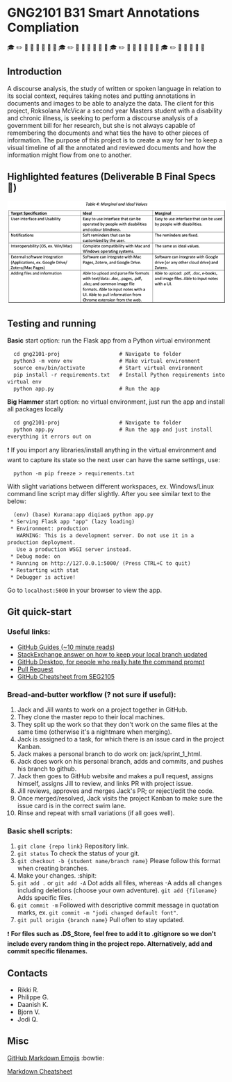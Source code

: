 # GNG2101 B31 Smart Annotations Compliation

:mortar_board: :pencil2: :beginner: :memo: :bookmark: :pushpin: :paperclip: :low_brightness: :mortar_board: :pencil2: :beginner: :memo: :bookmark: :pushpin: :paperclip: :low_brightness: :mortar_board: :pencil2: :beginner: :memo: :bookmark: :pushpin: :paperclip: :low_brightness:
:mortar_board: :pencil2: :beginner: :memo: :bookmark: :pushpin: :paperclip:


## Introduction

A discourse analysis, the study of written or spoken language in relation to its social context, requires taking notes and putting annotations in documents and images to be able to analyze the data. The client for this project, Roksolana McVicar a second year Masters student with a disability and chronic illness, is seeking to perform a discourse analysis of a government bill for her research, but she is not always capable of remembering the documents and what ties the have to other pieces of information. The purpose of this project is to create a way for her to keep a visual timeline of all the annotated and reviewed documents and how the information might flow from one to another.


## Highlighted features (Deliverable B Final Specs :revolving_hearts:)

![Final Specs Table](assets/final_specs.png)


## Testing and running

**Basic** start option: run the Flask app from a Python virtual environment
```{bash}
  cd gng2101-proj                   # Navigate to folder
  python3 -m venv env               # Make virtual environment
  source env/bin/activate           # Start virtual environment
  pip install -r requirements.txt   # Install Python requirements into virtual env
  python app.py                     # Run the app

```

**Big Hammer** start option: no virtual environment, just run the app and install all packages locally
```{bash}
  cd gng2101-proj                   # Navigate to folder
  python app.py                     # Run the app and just install everything it errors out on

```

:exclamation: If you import any libraries/install anything in the virtual environment and want to capture its state so the next user can have the same settings, use:

```{bash}
  python -m pip freeze > requirements.txt

```

With slight variations between different workspaces, ex. Windows/Linux command line script may differ slightly. After you see similar text to the below:

```{bash}
  (env) (base) Kurama:app diqiao$ python app.py
 * Serving Flask app "app" (lazy loading)
 * Environment: production
   WARNING: This is a development server. Do not use it in a production deployment.
   Use a production WSGI server instead.
 * Debug mode: on
 * Running on http://127.0.0.1:5000/ (Press CTRL+C to quit)
 * Restarting with stat
 * Debugger is active!

```

Go to `localhost:5000` in your browser to view the app. 


## Git quick-start

### Useful links:

- [GitHub Guides (~10 minute reads)](https://guides.github.com)
- [StackExchange answer on how to keep your local branch updated](https://superuser.com/questions/224085/git-merge-master-into-a-branch)
- [GitHub Desktop, for people who really hate the command prompt](https://desktop.github.com)
- [Pull Request](https://www.boldgrid.com/support/wordpress-tutorials/how-to-create-a-pull-request-on-a-github-repository/)
- [GitHub Cheatsheet from SEG2105](github-info/github-git-cheat-sheet.pdf)

### Bread-and-butter workflow (? not sure if useful):

1. Jack and Jill wants to work on a project together in GitHub.
1. They clone the master repo to their local machines.
1. They split up the work so that they don't work on the same files at the same time (otherwise it's a nightmare when merging).
1. Jack is assigned to a task, for which there is an issue card in the project Kanban.
1. Jack makes a personal branch to do work on: jack/sprint_1_html.
1. Jack does work on his personal branch, adds and commits, and pushes his branch to github.
1. Jack then goes to GitHub website and makes a pull request, assigns himself, assigns Jill to review, and links PR with project issue.
1. Jill reviews, approves and merges Jack's PR; or reject/edit the code.
1. Once merged/resolved, Jack visits the project Kanban to make sure the issue card is in the correct swim lane.
1. Rinse and repeat with small variations (if all goes well).

### Basic shell scripts:

1. `git clone {repo link}` Repository link.
1. `git status` To check the status of your git.
1. `git checkout -b {student name/branch name}` Please follow this format when creating branches.
1. Make your changes. :shipit:
1. `git add .` or `git add -A` Dot adds all files, whereas -A adds all changes including deletions (choose your own adventure). `git add {filename}` Adds specific files.
1. `git commit -m` Followed with descriptive commit message in quotation marks, ex. `git commit -m "jodi changed default font"`.
1. `git pull origin {branch name}` Pull often to stay updated.

:exclamation: **For files such as .DS_Store, feel free to add it to .gitignore so we don't include every random thing in the project repo. Alternatively, add and commit specific filenames.**


## Contacts

- Rikki R.
- Philippe G.
- Daanish K.
- Bjorn V.
- Jodi Q.


## Misc

[GitHub Markdown Emojis](https://gist.github.com/rxaviers/7360908) :bowtie:

[Markdown Cheatsheet](https://github.com/adam-p/markdown-here/wiki/Markdown-Cheatsheet#code)